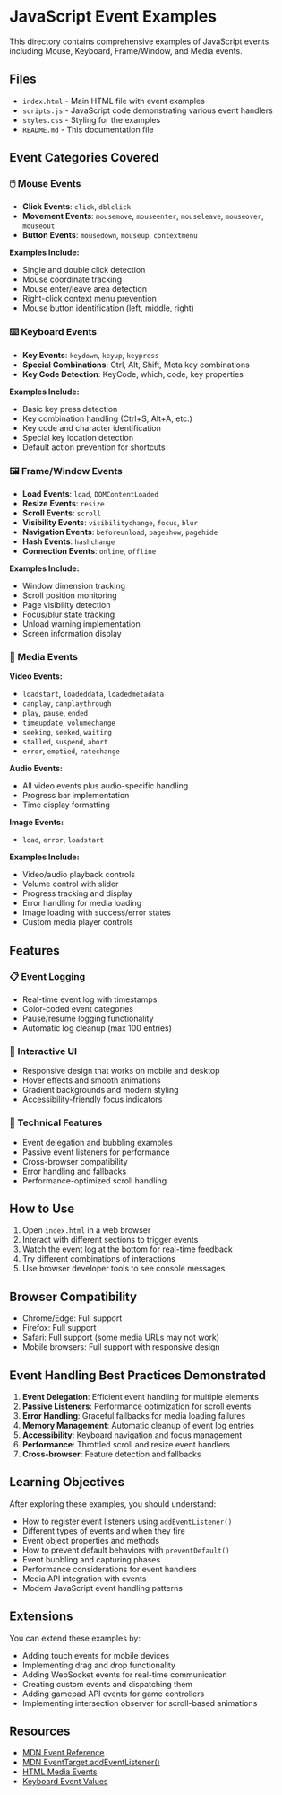 # JavaScript Event Examples

This directory contains comprehensive examples of JavaScript events including Mouse, Keyboard, Frame/Window, and Media events.

## Files

- `index.html` - Main HTML file with event examples
- `scripts.js` - JavaScript code demonstrating various event handlers
- `styles.css` - Styling for the examples
- `README.md` - This documentation file

## Event Categories Covered

### 🖱️ Mouse Events

- **Click Events**: `click`, `dblclick`
- **Movement Events**: `mousemove`, `mouseenter`, `mouseleave`, `mouseover`, `mouseout`
- **Button Events**: `mousedown`, `mouseup`, `contextmenu`

**Examples Include:**
- Single and double click detection
- Mouse coordinate tracking
- Mouse enter/leave area detection
- Right-click context menu prevention
- Mouse button identification (left, middle, right)

### ⌨️ Keyboard Events

- **Key Events**: `keydown`, `keyup`, `keypress`
- **Special Combinations**: Ctrl, Alt, Shift, Meta key combinations
- **Key Code Detection**: KeyCode, which, code, key properties

**Examples Include:**
- Basic key press detection
- Key combination handling (Ctrl+S, Alt+A, etc.)
- Key code and character identification
- Special key location detection
- Default action prevention for shortcuts

### 🖼️ Frame/Window Events

- **Load Events**: `load`, `DOMContentLoaded`
- **Resize Events**: `resize`
- **Scroll Events**: `scroll`
- **Visibility Events**: `visibilitychange`, `focus`, `blur`
- **Navigation Events**: `beforeunload`, `pageshow`, `pagehide`
- **Hash Events**: `hashchange`
- **Connection Events**: `online`, `offline`

**Examples Include:**
- Window dimension tracking
- Scroll position monitoring
- Page visibility detection
- Focus/blur state tracking
- Unload warning implementation
- Screen information display

### 🎵 Media Events

**Video Events:**
- `loadstart`, `loadeddata`, `loadedmetadata`
- `canplay`, `canplaythrough`
- `play`, `pause`, `ended`
- `timeupdate`, `volumechange`
- `seeking`, `seeked`, `waiting`
- `stalled`, `suspend`, `abort`
- `error`, `emptied`, `ratechange`

**Audio Events:**
- All video events plus audio-specific handling
- Progress bar implementation
- Time display formatting

**Image Events:**
- `load`, `error`, `loadstart`

**Examples Include:**
- Video/audio playback controls
- Volume control with slider
- Progress tracking and display
- Error handling for media loading
- Image loading with success/error states
- Custom media player controls

## Features

### 📋 Event Logging
- Real-time event log with timestamps
- Color-coded event categories
- Pause/resume logging functionality
- Automatic log cleanup (max 100 entries)

### 🎨 Interactive UI
- Responsive design that works on mobile and desktop
- Hover effects and smooth animations
- Gradient backgrounds and modern styling
- Accessibility-friendly focus indicators

### 🔧 Technical Features
- Event delegation and bubbling examples
- Passive event listeners for performance
- Cross-browser compatibility
- Error handling and fallbacks
- Performance-optimized scroll handling

## How to Use

1. Open `index.html` in a web browser
2. Interact with different sections to trigger events
3. Watch the event log at the bottom for real-time feedback
4. Try different combinations of interactions
5. Use browser developer tools to see console messages

## Browser Compatibility

- Chrome/Edge: Full support
- Firefox: Full support
- Safari: Full support (some media URLs may not work)
- Mobile browsers: Full support with responsive design

## Event Handling Best Practices Demonstrated

1. **Event Delegation**: Efficient event handling for multiple elements
2. **Passive Listeners**: Performance optimization for scroll events
3. **Error Handling**: Graceful fallbacks for media loading failures
4. **Memory Management**: Automatic cleanup of event log entries
5. **Accessibility**: Keyboard navigation and focus management
6. **Performance**: Throttled scroll and resize event handlers
7. **Cross-browser**: Feature detection and fallbacks

## Learning Objectives

After exploring these examples, you should understand:

- How to register event listeners using `addEventListener()`
- Different types of events and when they fire
- Event object properties and methods
- How to prevent default behaviors with `preventDefault()`
- Event bubbling and capturing phases
- Performance considerations for event handlers
- Media API integration with events
- Modern JavaScript event handling patterns

## Extensions

You can extend these examples by:

- Adding touch events for mobile devices
- Implementing drag and drop functionality
- Adding WebSocket events for real-time communication
- Creating custom events and dispatching them
- Adding gamepad API events for game controllers
- Implementing intersection observer for scroll-based animations

## Resources

- [MDN Event Reference](https://developer.mozilla.org/en-US/docs/Web/Events)
- [MDN EventTarget.addEventListener()](https://developer.mozilla.org/en-US/docs/Web/API/EventTarget/addEventListener)
- [HTML Media Events](https://developer.mozilla.org/en-US/docs/Web/Guide/Events/Media_events)
- [Keyboard Event Values](https://developer.mozilla.org/en-US/docs/Web/API/KeyboardEvent/key/Key_Values)
